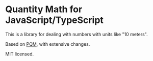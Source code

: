 # Quantity Math for JavaScript/TypeScript

This is a library for dealing with numbers with units like "10 meters".

Based on [PQM](https://github.com/GhostWrench/pqm), with extensive changes.

MIT licensed.

